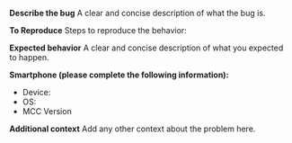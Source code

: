 **Describe the bug**
A clear and concise description of what the bug is.

**To Reproduce**
Steps to reproduce the behavior:

**Expected behavior**
A clear and concise description of what you expected to happen.

**Smartphone (please complete the following information):**
 - Device:
 - OS:
 - MCC Version

**Additional context**
Add any other context about the problem here.
